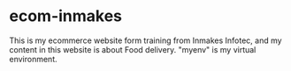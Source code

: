 # ecom-inmakes

This is my ecommerce website form training from Inmakes Infotec, and my content in this website is about Food delivery.
"myenv" is my virtual environment.
